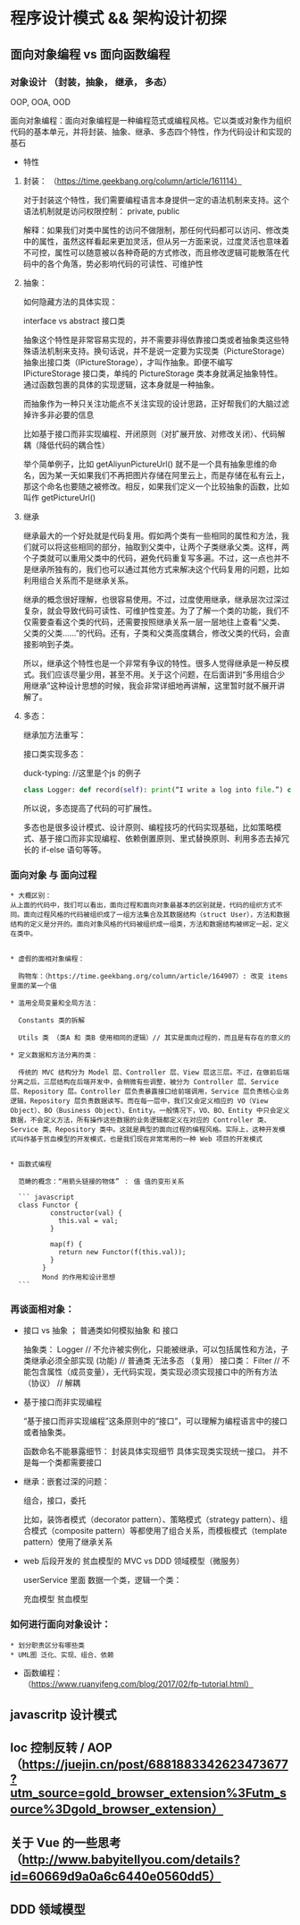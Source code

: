 # 程序设计模式 && 架构设计初探

## 面向对象编程 vs 面向函数编程

### 对象设计 （封装，抽象， 继承， 多态）
  OOP, OOA, OOD

  面向对象编程：面向对象编程是一种编程范式或编程风格。它以类或对象作为组织代码的基本单元，并将封装、抽象、继承、多态四个特性，作为代码设计和实现的基石

  * 特性

  1. 封装： （https://time.geekbang.org/column/article/161114）
     
     对于封装这个特性，我们需要编程语言本身提供一定的语法机制来支持。这个语法机制就是访问权限控制： private, public
  
     解释：如果我们对类中属性的访问不做限制，那任何代码都可以访问、修改类中的属性，虽然这样看起来更加灵活，但从另一方面来说，过度灵活也意味着不可控，属性可以随意被以各种奇葩的方式修改，而且修改逻辑可能散落在代码中的各个角落，势必影响代码的可读性、可维护性

  2. 抽象：

     如何隐藏方法的具体实现：

     interface vs abstract 
     接口类

     抽象这个特性是非常容易实现的，并不需要非得依靠接口类或者抽象类这些特殊语法机制来支持。换句话说，并不是说一定要为实现类（PictureStorage）抽象出接口类（IPictureStorage），才叫作抽象。即便不编写 IPictureStorage 接口类，单纯的 PictureStorage 类本身就满足抽象特性。
     通过函数包裹的具体的实现逻辑，这本身就是一种抽象。

     而抽象作为一种只关注功能点不关注实现的设计思路，正好帮我们的大脑过滤掉许多非必要的信息

     比如基于接口而非实现编程、开闭原则（对扩展开放、对修改关闭）、代码解耦（降低代码的耦合性）

     举个简单例子，比如 getAliyunPictureUrl() 就不是一个具有抽象思维的命名，因为某一天如果我们不再把图片存储在阿里云上，而是存储在私有云上，那这个命名也要随之被修改。相反，如果我们定义一个比较抽象的函数，比如叫作 getPictureUrl()

  3. 继承

     继承最大的一个好处就是代码复用。假如两个类有一些相同的属性和方法，我们就可以将这些相同的部分，抽取到父类中，让两个子类继承父类。这样，两个子类就可以重用父类中的代码，避免代码重复写多遍。不过，这一点也并不是继承所独有的，我们也可以通过其他方式来解决这个代码复用的问题，比如利用组合关系而不是继承关系。

     继承的概念很好理解，也很容易使用。不过，过度使用继承，继承层次过深过复杂，就会导致代码可读性、可维护性变差。为了了解一个类的功能，我们不仅需要查看这个类的代码，还需要按照继承关系一层一层地往上查看“父类、父类的父类……”的代码。还有，子类和父类高度耦合，修改父类的代码，会直接影响到子类。

     所以，继承这个特性也是一个非常有争议的特性。很多人觉得继承是一种反模式。我们应该尽量少用，甚至不用。关于这个问题，在后面讲到“多用组合少用继承”这种设计思想的时候，我会非常详细地再讲解，这里暂时就不展开讲解了。

  4. 多态：

     继承加方法重写：

     接口类实现多态：

     duck-typing: //这里是个js 的例子

     ```python
     class Logger: def record(self): print(“I write a log into file.”) class DB: def record(self): print(“I insert data into db. ”) def test(recorder): recorder.record()def demo(): logger = Logger() db = DB() test(logger) test(db)
     ```
     所以说，多态提高了代码的可扩展性。

     多态也是很多设计模式、设计原则、编程技巧的代码实现基础，比如策略模式、基于接口而非实现编程、依赖倒置原则、里式替换原则、利用多态去掉冗长的 if-else 语句等等。


### 面向对象 与 面向过程
    
    * 大概区别：
    从上面的代码中，我们可以看出，面向过程和面向对象最基本的区别就是，代码的组织方式不同。面向过程风格的代码被组织成了一组方法集合及其数据结构（struct User），方法和数据结构的定义是分开的。面向对象风格的代码被组织成一组类，方法和数据结构被绑定一起，定义在类中。


    * 虚假的面相对象编程：

      购物车：（https://time.geekbang.org/column/article/164907）: 改变 items 里面的某一个值

    * 滥用全局变量和全局方法：

      Constants 类的拆解

      Utils 类 （类A 和 类B 使用相同的逻辑）// 其实是面向过程的，而且是有存在的意义的

    * 定义数据和方法分离的类：

      传统的 MVC 结构分为 Model 层、Controller 层、View 层这三层。不过，在做前后端分离之后，三层结构在后端开发中，会稍微有些调整，被分为 Controller 层、Service 层、Repository 层。Controller 层负责暴露接口给前端调用，Service 层负责核心业务逻辑，Repository 层负责数据读写。而在每一层中，我们又会定义相应的 VO（View Object）、BO（Business Object）、Entity。一般情况下，VO、BO、Entity 中只会定义数据，不会定义方法，所有操作这些数据的业务逻辑都定义在对应的 Controller 类、Service 类、Repository 类中。这就是典型的面向过程的编程风格。实际上，这种开发模式叫作基于贫血模型的开发模式，也是我们现在非常常用的一种 Web 项目的开发模式


    * 函数式编程
      
      范畴的概念：“用箭头链接的物体” ： 值 值的变形关系
      
      ``` javascript
      class Functor {
			  constructor(val) { 
			    this.val = val; 
			  }

			  map(f) {
			    return new Functor(f(this.val));
			  }
			}
			Mond 的作用和设计思想
      ```


### 再谈面相对象：
   
   * 接口 vs 抽象 ； 普通类如何模拟抽象 和 接口

     抽象类： Logger  // 不允许被实例化，只能被继承，可以包括属性和方法，子类继承必须全部实现 (功能) // 普通类 无法多态 （复用）
     接口类： Filter // 不能包含属性（成员变量），无代码实现，类实现必须实现接口中的所有方法 （协议） // 解耦


   * 基于接口而非实现编程

   	 “基于接口而非实现编程”这条原则中的“接口”，可以理解为编程语言中的接口或者抽象类。

   	 函数命名不能暴露细节：
   	 封装具体实现细节
   	 具体实现类实现统一接口。
   	 并不是每一个类都需要接口


   * 继承：嵌套过深的问题：

     组合，接口，委托

     比如，装饰者模式（decorator pattern）、策略模式（strategy pattern）、组合模式（composite pattern）等都使用了组合关系，而模板模式（template pattern）使用了继承关系

   * web 后段开发的 贫血模型的 MVC  vs DDD 领域模型（微服务）

     userService  里面 数据一个类，逻辑一个类：

     充血模型 贫血模型

### 如何进行面向对象设计：

    * 划分职责区分有哪些类
    * UML图 泛化、实现、组合、依赖







* 函数编程： （https://www.ruanyifeng.com/blog/2017/02/fp-tutorial.html）

## javascritp 设计模式

## loc 控制反转 / AOP （https://juejin.cn/post/6881883342623473677?utm_source=gold_browser_extension%3Futm_source%3Dgold_browser_extension）

## 关于 Vue 的一些思考 （http://www.babyitellyou.com/details?id=60669d9a0a6c6440e0560dd5）

## DDD 领域模型

     


